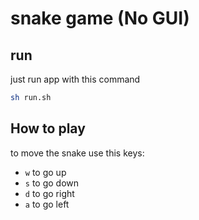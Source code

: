 # snake game (No GUI)

## run
just run app with this command
```bash
sh run.sh
```

## How to play
to move the snake use this keys:
* `w` to go up
* `s` to go down
* `d` to go right
* `a` to go left
